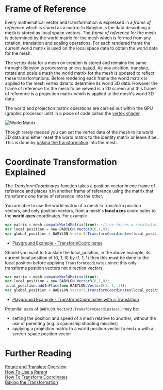 # Frame of Reference

Every mathematical vector and transformation is expressed in a _frame of reference_ which is stored as a matrix.  In Babylon.js the data describing a mesh is stored as local space vectors. The _frame of reference_ for the mesh is determined by the world matrix for the mesh which is formed from any rotation, translation and scaling operations. For each rendered frame the current world matrix is used on the local space data to obtain the world data for the mesh.

The vertex data for a mesh on creation is stored and remains the same throught Babylon.js processing unless [baked](/resources/Baking_Transformations). As you position, translate, rotate and scale a mesh the world matrix for the mesh is updated to reflect these transformations. Before rendering each frame the world matrix is applied to the mesh vertex data to determine its world 3D data. However the frame of reference for the mesh to be viewed is a 2D screen and this frame of reference is a projection matrix which is applied to the mesh's world 3D data.

The world and projection matrix operations are carried out within the GPU (graphic processor unit) in a piece of code called the [vertex shader](/How_To/ShaderIntro).


![World Matrix](/img/resources/world_matrix.jpg)

Though rarely needed you can set the vertex data of the mesh to its world 3D data and either reset the world matrix to the identity matrix or leave it be. This is done by [baking the transformation](/resources/Baking_Transformations) into the mesh.

# Coordinate Transformation Explained

The _TransformCoordinates_ function takes a position vector in one frame of reference and places it in another frame of reference using the matrix that transforms one frame of reference into the other.

You are able to use the world matrix of a mesh to transform position vectors, and only position vectors, from a mesh's **local axes** coordinates to the **world axes** coordinates. For example

```javascript
var matrix = mesh.computeWorldMatrix(true); //true forces a recalculation rather than using cache version
var local_position = new BABYLON.Vector3(0,1,0);
var global_position = BABYLON.Vector3.TransformCoordinates(local_position, matrix);
```

* [Playground Example - TransformCoordinates](https://www.babylonjs-playground.com/#TRAIXW)

Should you want to translate the local_position, in the above example, its current local position of (0, 1, 0) by (1, 1, 1) then this must be done to the local position before applying `TransformCoodinates` since this only transforms position vectors not direction vectors.

```javascript
var matrix = mesh.computeWorldMatrix(true);
var local_position = new BABYLON.Vector3(0,1,0);
local_position.addInPlace(new BABYLON.Vector3(1, 1, 1));
var global_position = BABYLON.Vector3.TransformCoordinates(local_position, matrix);
```

* [Playground Example - TransformCoordinates with a Translation](https://www.babylonjs-playground.com/#TRAIXW#1)

Potential uses of `BABYLON.Vector3.TransformCoordinates()` may be:

- setting the position and speed of a mesh relative to another, without the use of parenting
 (e.g. a spaceship shooting missiles)
- applying a projection matrix to a world position vector to end up with a screen-space position vector

# Further Reading

[Rotate and Translate Overview](/features/Position,_Rotation,_Scaling)  
[How To Use a Parent](/How_To/Parenting)  
[How To Transform Coordinates](/How_To/Transform_Coordinates)  
[Baking the Transformation](/resources/Baking_Transformations)  
